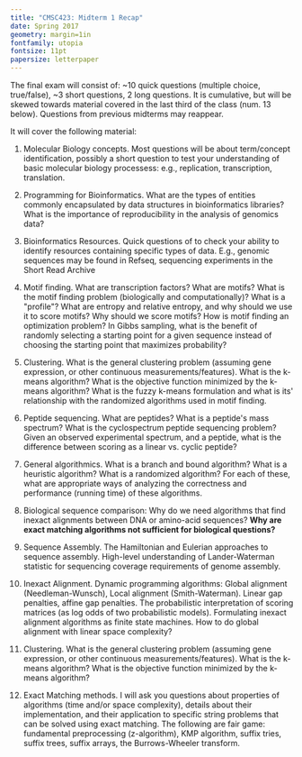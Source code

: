 ```yaml
---
title: "CMSC423: Midterm 1 Recap"
date: Spring 2017
geometry: margin=1in
fontfamily: utopia
fontsize: 11pt
papersize: letterpaper
---
```


The final exam will consist of: ~10 quick questions (multiple choice, true/false), ~3 short questions, 2 long questions. It is cumulative, but will be skewed towards
material covered in the last third of the class (num. 13 below). Questions from previous midterms may reappear.

It will cover the following material:

1.	Molecular Biology concepts. Most questions will be about term/concept identification, possibly a short question to
test your understanding of basic molecular biology processess: e.g., replication, transcription, translation.  

2. Programming for Bioinformatics. What are the types of entities commonly encapsulated by data
structures in bioinformatics libraries? What is the importance of reproducibility in the analysis of
genomics data?

3.	Bioinformatics Resources. Quick questions of to check your ability to identify resources containing specific types of data. E.g., genomic sequences
may be found in Refseq, sequencing experiments in the Short Read Archive  

4. Motif finding. What are transcription factors? What are motifs? What is the motif finding problem (biologically and computationally)? What is a "profile"? What are entropy and relative entropy, and why should we use it to score motifs? Why should we score motifs? How is motif finding an optimization problem?  In Gibbs sampling, what is the benefit of randomly selecting a starting point for a given sequence instead of choosing the starting point that maximizes probability?  

5. Clustering. What is the general clustering problem (assuming gene expression, or other continuous measurements/features). What is the k-means algorithm? What is the objective function minimized by the k-means algorithm? What is the fuzzy k-means formulation and what is its' relationship with the randomized algorithms used in motif finding.

6. Peptide sequencing. What are peptides? What is a peptide's mass spectrum? What is the cyclospectrum peptide sequencing problem? Given an observed experimental spectrum, and a peptide, what is the difference between scoring as a linear vs. cyclic peptide?

7. General algorithmics. What is a branch and bound algorithm? What is a heuristic algorithm? What is a randomized algorithm? For each of these, what are appropriate ways of analyzing the correctness and performance (running time) of these algorithms.  

8.	Biological sequence comparison: Why do we need algorithms that find inexact alignments between DNA or amino-acid sequences? **Why are exact matching algorithms not sufficient for biological questions?**    

9.	Sequence Assembly. The Hamiltonian and Eulerian approaches to sequence assembly. High-level understanding of Lander-Waterman statistic for sequencing coverage requirements of genome assembly.    

10.	Inexact Alignment. Dynamic programming algorithms: Global alignment (Needleman-Wunsch), Local alignment (Smith-Waterman). Linear gap penalties, affine gap penalties. The probabilistic
interpretation of scoring matrices (as log odds of two probabilistic models). Formulating inexact alignment algorithms as finite state machines. How to do global alignment with linear space complexity?  

11.   Clustering. What is the general clustering problem (assuming gene expression, or other continuous measurements/features). What is the k-means algorithm? What is the objective function minimized by the k-means algorithm?

12.	Exact Matching methods. I will ask you questions about properties of algorithms (time and/or space complexity), details about their implementation, and their application to specific string problems that can be solved using exact matching. The following are fair game: fundamental preprocessing (z-algorithm), KMP algorithm, suffix tries, suffix trees, suffix arrays, the Burrows-Wheeler transform.
